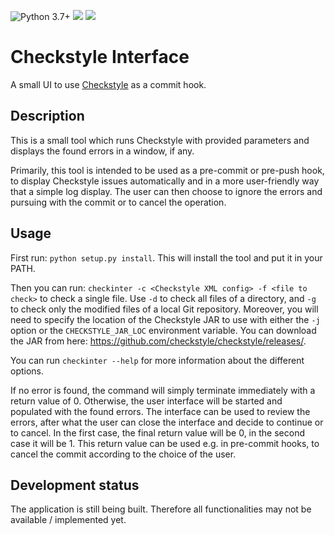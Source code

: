 ![Python 3.7+](https://img.shields.io/badge/python-3.7+-blue.svg)
![](https://img.shields.io/github/license/CokieForever/CheckstyleInterface)
![](https://img.shields.io/github/workflow/status/CokieForever/CheckstyleInterface/Build)

# Checkstyle Interface

A small UI to use [Checkstyle](https://checkstyle.sourceforge.io/) as a commit hook.

## Description

This is a small tool which runs Checkstyle with provided parameters and displays the found errors in a window, if any.

Primarily, this tool is intended to be used as a pre-commit or pre-push hook, to display Checkstyle issues
automatically and in a more user-friendly way that a simple log display. The user can then choose to ignore the errors
and pursuing with the commit or to cancel the operation.

## Usage

First run: `python setup.py install`. This will install the tool and put it in your PATH.

Then you can run: `checkinter -c <Checkstyle XML config> -f <file to check>` to check a single file. Use `-d` to check
all files of a directory, and `-g` to check only the modified files of a local Git repository. Moreover, you will need
to specify the location of the Checkstyle JAR to use with either the `-j` option or the `CHECKSTYLE_JAR_LOC`
environment variable. You can download the JAR from here: https://github.com/checkstyle/checkstyle/releases/.

You can run `checkinter --help` for more information about the different options.

If no error is found, the command will simply terminate immediately with a return value of 0. Otherwise, the user
interface will be started and populated with the found errors. The interface can be used to review the errors, after
what the user can close the interface and decide to continue or to cancel. In the first case, the final return
value will be 0, in the second case it will be 1. This return value can be used e.g. in pre-commit hooks, to cancel
the commit according to the choice of the user.

## Development status

The application is still being built. Therefore all functionalities may not be available / implemented yet.

